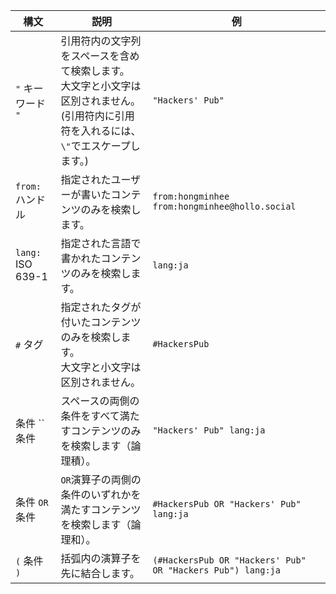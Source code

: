 | 構文               | 説明                                                                                                                                           | 例                                                         |
| ------------------ | ---------------------------------------------------------------------------------------------------------------------------------------------- | ---------------------------------------------------------- |
| `"` キーワード `"` | 引用符内の文字列をスペースを含めて検索します。<br>大文字と小文字は区別されません。<br>(引用符内に引用符を入れるには、`\"`でエスケープします。) | `"Hackers' Pub"`                                           |
| `from:` ハンドル   | 指定されたユーザーが書いたコンテンツのみを検索します。                                                                                         | `from:hongminhee`<br>`from:hongminhee@hollo.social`        |
| `lang:` ISO 639-1  | 指定された言語で書かれたコンテンツのみを検索します。                                                                                           | `lang:ja`                                                  |
| `#` タグ           | 指定されたタグが付いたコンテンツのみを検索します。<br>大文字と小文字は区別されません。                                                         | `#HackersPub`                                              |
| 条件 `` 条件       | スペースの両側の条件をすべて満たすコンテンツのみを検索します（論理積）。                                                                       | `"Hackers' Pub" lang:ja`                                   |
| 条件 `OR` 条件     | `OR`演算子の両側の条件のいずれかを満たすコンテンツを検索します（論理和）。                                                                     | `#HackersPub OR "Hackers' Pub" lang:ja`                    |
| `(` 条件 `)`       | 括弧内の演算子を先に結合します。                                                                                                               | `(#HackersPub OR "Hackers' Pub" OR "Hackers Pub") lang:ja` |
